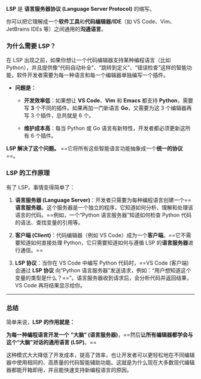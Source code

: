 **LSP** 是 **语言服务器协议 (Language Server Protocol)** 的缩写。

你可以把它理解成一个**软件工具**和**代码编辑器/IDE**（如 VS Code、Vim、JetBrains IDEs 等）之间通用的**沟通语言**。

### 为什么需要 LSP？

在 LSP 出现之前，如果你想让一个代码编辑器支持某种编程语言（比如 Python），并且提供像“代码自动补全”、“跳转到定义”、“错误检查”这样的智能功能，软件开发者需要为每一种语言和每一个编辑器单独编写一个插件。

- **问题是：**
    
    - **开发效率低**：如果想让 **VS Code**、**Vim** 和 **Emacs** 都支持 **Python**，需要写 **3** 个不同的插件。如果再加一门新语言 **Go**，又需要为这 3 个编辑器再写 3 个插件，总共就是 6 个。
        
    - **维护成本高**：每当 Python 或 Go 语言有新特性，开发者都必须更新这所有 6 个插件。
        

**LSP 解决了这个问题。** ==它将所有这些智能语言功能抽象成一个**统一的协议**==。

### LSP 的工作原理

有了 LSP，事情变得简单了：

1. **语言服务器 (Language Server)**：开发者只需要为每种编程语言创建一个==**语言服务器**。这个服务器是一个独立的程序，它知道如何分析、理解和处理该语言的代码。==例如，一个“Python 语言服务器”知道如何检查 Python 代码的语法、查找变量的引用等。
    
2. **客户端 (Client)**：代码编辑器（例如 VS Code）成为一个**客户端**。==它不需要知道如何直接处理 Python，它只需要知道如何与遵循 LSP 的**语言服务器**进行通信。==
    
3. **LSP 协议**：当你在 VS Code 中编写 Python 代码时，==VS Code (客户端) 会通过 **LSP 协议** 向“Python 语言服务器”发送请求，例如：“用户想知道这个变量的类型是什么？==”。语言服务器收到请求后，会分析代码并返回结果，VS Code 再将结果显示给你。
    

---

### 总结

简单来说，**LSP 的作用就是：**

**为每一种编程语言开发一个** **“大脑” (语言服务器)**，==然后**让所有编辑器都学会与这个“大脑”对话的通用语言 (LSP)**。==

这种模式大大降低了开发成本，提高了效率，也让开发者可以更轻松地在不同编辑器中使用相同的、高质量的代码智能辅助功能。这就是为什么现在大多数现代编辑器都能开箱即用，并且能快速支持新编程语言的原因。